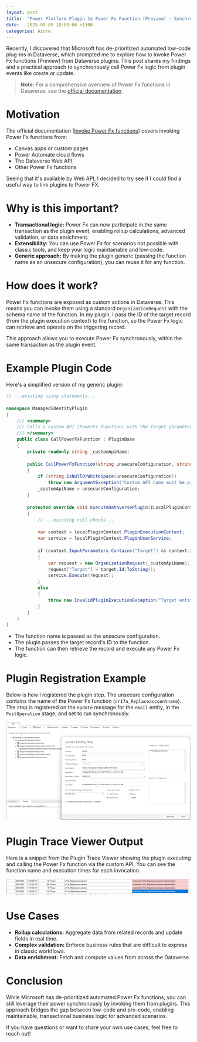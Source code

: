 ```yaml
---
layout: post
title:  "Power Platform Plugin to Power Fx Function (Preview) – Synchronous PowerFx from Plugins"
date:   2025-05-05 10:00:00 +1300
categories: Azure
---
```


Recently, I discovered that Microsoft has de-prioritized automated low-code plug-ins in Dataverse, which prompted me to explore how to invoke Power Fx functions (Preview) from Dataverse plugins. This post shares my findings and a practical approach to synchronously call Power Fx logic from plugin events like create or update.

> **Note:** For a comprehensive overview of Power Fx functions in Dataverse, see the [official documentation](https://learn.microsoft.com/en-us/power-apps/maker/data-platform/functions-overview).

# Motivation

The official documentation ([Invoke Power Fx functions](https://learn.microsoft.com/en-us/power-apps/maker/data-platform/functions-invoke)) covers invoking Power Fx functions from:
- Canvas apps or custom pages
- Power Automate cloud flows
- The Dataverse Web API
- Other Power Fx functions

Seeing that it's available by Web API, I decided to try see if I could find a useful way to link plugins to Power FX.

# Why is this important?

- **Transactional logic:** Power Fx can now participate in the same transaction as the plugin event, enabling rollup calculations, advanced validation, or data enrichment.
- **Extensibility:** You can use Power Fx for scenarios not possible with classic tools, and keep your logic maintainable and low-code.
- **Generic approach:** By making the plugin generic (passing the function name as an unsecure configuration), you can reuse it for any function.

# How does it work?

Power Fx functions are exposed as custom actions in Dataverse. This means you can invoke them using a standard `OrganizationRequest` with the schema name of the function. In my plugin, I pass the ID of the target record (from the plugin execution context) to the function, so the Power Fx logic can retrieve and operate on the triggering record.

This approach allows you to execute Power Fx synchronously, within the same transaction as the plugin event.

# Example Plugin Code

Here's a simplified version of my generic plugin:

```csharp
// ...existing using statements...

namespace ManagedIdentityPlugin
{
    /// <summary>
    /// Calls a custom API (PowerFx function) with the Target parameter set to the target entity's GUID. The API name is provided via unsecure configuration.
    /// </summary>
    public class CallPowerFxFunction : PluginBase
    {
        private readonly string _customApiName;

        public CallPowerFxFunction(string unsecureConfiguration, string secureConfiguration) : base(typeof(CallPowerFxFunction))
        {
            if (string.IsNullOrWhiteSpace(unsecureConfiguration))
                throw new ArgumentException("Custom API name must be provided in unsecure configuration.");
            _customApiName = unsecureConfiguration;
        }

        protected override void ExecuteDataversePlugin(ILocalPluginContext localPluginContext)
        {
            // ...existing null checks...

            var context = localPluginContext.PluginExecutionContext;
            var service = localPluginContext.PluginUserService;

            if (context.InputParameters.Contains("Target") && context.InputParameters["Target"] is Entity target)
            {
                var request = new OrganizationRequest(_customApiName);
                request["Target"] = target.Id.ToString();
                service.Execute(request);
            }
            else
            {
                throw new InvalidPluginExecutionException("Target entity reference not found in InputParameters.");
            }
        }
    }
}
```

- The function name is passed as the unsecure configuration.
- The plugin passes the target record's ID to the function.
- The function can then retrieve the record and execute any Power Fx logic.

# Plugin Registration Example

Below is how I registered the plugin step. The unsecure configuration contains the name of the Power Fx function (`cr17a_Replaceaccountname`). The step is registered on the `Update` message for the `email` entity, in the `PostOperation` stage, and set to run synchronously.

![Plugin Registration Step](/assets/pfx-function/prt.png)

# Plugin Trace Viewer Output

Here is a snippet from the Plugin Trace Viewer showing the plugin executing and calling the Power Fx function via the custom API. You can see the function name and execution times for each invocation.

![Plugin Trace Viewer](/assets/pfx-function/executed.png)

# Use Cases

- **Rollup calculations:** Aggregate data from related records and update fields in real time.
- **Complex validation:** Enforce business rules that are difficult to express in classic workflows.
- **Data enrichment:** Fetch and compute values from across the Dataverse.

# Conclusion

While Microsoft has de-prioritized automated Power Fx functions, you can still leverage their power synchronously by invoking them from plugins. This approach bridges the gap between low-code and pro-code, enabling maintainable, transactional business logic for advanced scenarios.

If you have questions or want to share your own use cases, feel free to reach out!
